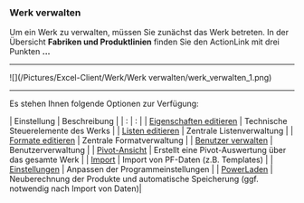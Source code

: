 ### Werk verwalten

Um ein Werk zu verwalten, müssen Sie zunächst das Werk betreten. In der Übersicht **Fabriken und Produktlinien** finden Sie den ActionLink mit drei Punkten **...**

---
![](/Pictures/Excel-Client/Werk/Werk verwalten/werk_verwalten_1.png)

---

Es stehen Ihnen folgende Optionen zur Verfügung:  

| Einstellung | Beschreibung |
| : | : | 
| [Eigenschaften editieren](https://saxess-software.gitbooks.io/datafactory-handbuch-deutsch/content/der-excel-client/fabrik/eigenschaften.html) | Technische Steuerelemente des Werks |
| [Listen editieren](https://saxess-software.gitbooks.io/datafactory-handbuch-deutsch/content/der-excel-client/listen-und-formate.html) | Zentrale Listenverwaltung |
| [Formate editieren](https://saxess-software.gitbooks.io/datafactory-handbuch-deutsch/content/der-excel-client/listen-und-formate.html) | Zentrale Formatverwaltung |
| [Benutzer verwalten](https://saxess-software.gitbooks.io/datafactory-handbuch-deutsch/content/der-excel-client/werk/benutzer-verwalten.html) | Benutzerverwaltung |
| [Pivot-Ansicht](https://saxess-software.gitbooks.io/datafactory-handbuch-deutsch/content/der-excel-client/daten-auswerten/pivot-auswerten.html) | Erstellt eine Pivot-Auswertung über das gesamte Werk |
| [Import](https://saxess-software.gitbooks.io/datafactory-handbuch-deutsch/content/der-excel-client/import-und-export.html) | Import von PF-Daten (z.B. Templates) |
| [Einstellungen](https://saxess-software.gitbooks.io/datafactory-handbuch-deutsch/content/der-excel-client/fabrik/programmeinstellungen.html) | Anpassen der Programmeinstellungen |
| [PowerLaden](https://saxess-software.gitbooks.io/datafactory-handbuch-deutsch/content/der-excel-client/produkt/powerladen.html) | Neuberechnung der Produkte und automatische Speicherung (ggf. notwendig nach Import von Daten)|
